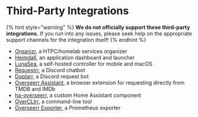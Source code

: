 # Third-Party Integrations

{% hint style="warning" %}
**We do not officially support these third-party integrations.** If you run into any issues, please seek help on the appropriate support channels for the integration itself!
{% endhint %}

- [Organizr](https://organizr.app/), a HTPC/homelab services organizer
- [Heimdall](https://github.com/linuxserver/Heimdall), an application dashboard and launcher
- [LunaSea](https://docs.lunasea.app/modules/overseerr), a self-hosted controller for mobile and macOS
- [Requestrr](https://github.com/darkalfx/requestrr/wiki/Configuring-Overseerr), a Discord chatbot
- [Doplarr](https://github.com/kiranshila/Doplarr), a Discord request bot
- [Overseerr Assistant](https://github.com/RemiRigal/Overseerr-Assistant), a browser extension for requesting directly from TMDB and IMDb
- [ha-overseerr](https://github.com/vaparr/ha-overseerr), a custom Home Assistant component
- [OverCLIrr](https://github.com/WillFantom/OverCLIrr), a command-line tool
- [Overseerr Exporter](https://github.com/WillFantom/overseerr-exporter), a Prometheus exporter
